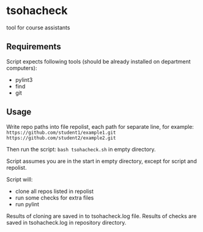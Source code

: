 # tsohacheck
tool for course assistants

## Requirements

Script expects following tools (should be already installed on department computers):

- pylint3
- find
- git


## Usage

Write repo paths into file repolist, each path for separate line, for example:
``https://github.com/student1/example1.git
https://github.com/student2/example2.git``

Then run the script: `bash tsohacheck.sh` in empty directory.

Script assumes you are in the start in empty directory, except for script and repolist.

Script will:

- clone all repos listed in repolist
- run some checks for extra files
- run pylint

Results of cloning are saved in to tsohacheck.log file. Results of checks are saved in tsohacheck.log in repository directory.
